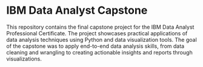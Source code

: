 # IBM Data Analyst Capstone
This repository contains the final capstone project for the IBM Data Analyst Professional Certificate. The project showcases practical applications of data analysis techniques using Python and data visualization tools. The goal of the capstone was to apply end-to-end data analysis skills, from data cleaning and wrangling to creating actionable insights and reports through visualizations.
